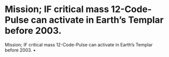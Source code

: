 # Mission; IF critical mass 12-Code-Pulse can activate in Earth’s Templar before 2003.

Mission; IF critical mass 12-Code-Pulse can activate in Earth’s Templar before 2003.
•